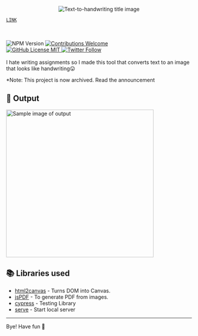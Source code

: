 <p align="center">
<img alt="Text-to-handwriting title image" src="https://res.cloudinary.com/saurabhdaware/image/upload/w_400/v1586015094/saurabh2019/text-to-handwriting-title.png" /> 

[``LINK``](https://xanzheus.github.io/handwriting) 

<br/><br/><img alt="NPM Version" src="https://img.shields.io/github/package-json/v/saurabhdaware/text-to-handwriting?style=for-the-badge&labelColor=black&logo=npm&color=darkred" /> <a href="#contributing"><img alt="Contributions Welcome" src="https://img.shields.io/badge/contributions-welcome-brightgreen?style=for-the-badge&labelColor=black&logo=github"></a> <br/><a href="https://github.com/xanzheus/handwriting/blob/master/LICENSE"> <img alt="GitHub License MIT" src="https://img.shields.io/github/license/xanzheus/handwriting?style=for-the-badge&labelColor=black&logo=github"> </a><a href="https://twitter.com/padlikodil"><img alt="Twitter Follow" src="https://img.shields.io/twitter/follow/padlikodil?style=for-the-badge&color=09f&labelColor=black&logo=twitter&label=@xanzheus"></a><br/><br/> I hate writing assignments so I made this tool that converts text to an image that looks like handwriting😛

</p>

*Note: This project is now archived. Read the announcement 

## 🌠 Output

<img width="400" alt="Sample image of output" src="sample.jpeg" />

## 📚 Libraries used

- [html2canvas](https://github.com/niklasvh/html2canvas) - Turns DOM into Canvas.
- [jsPDF](https://github.com/MrRio/jsPDF) - To generate PDF from images.
- [cypress](https://github.com/cypress-io/cypress) - Testing Library
- [serve](https://github.com/zeit/serve) - Start local server

---

Bye!
Have fun 🗿
